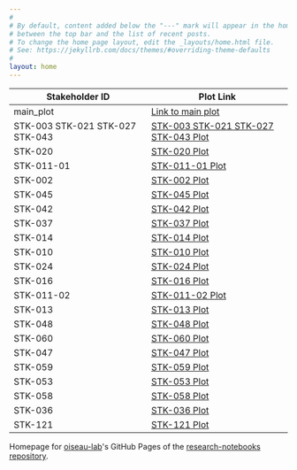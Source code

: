 ```yaml
---
#
# By default, content added below the "---" mark will appear in the home page
# between the top bar and the list of recent posts.
# To change the home page layout, edit the _layouts/home.html file.
# See: https://jekyllrb.com/docs/themes/#overriding-theme-defaults
#
layout: home
---
```



| Stakeholder ID | Plot Link |
| -------------- | --------- |
| main_plot       | [Link to main plot](https://oiseau-lab.github.io/research-notebooks/main_plot/) |
| STK-003 STK-021 STK-027 STK-043 | [STK-003 STK-021 STK-027 STK-043 Plot](https://oiseau-lab.github.io/research-notebooks/STK-003%20STK-021%20STK-027%20STK-043/) | 
| STK-020 | [STK-020 Plot](https://oiseau-lab.github.io/research-notebooks/STK-020) |
| STK-011-01 | [STK-011-01 Plot](https://oiseau-lab.github.io/research-notebooks/STK-011-01/) |
| STK-002 | [STK-002 Plot](https://oiseau-lab.github.io/research-notebooks/STK-002/) |
| STK-045 | [STK-045 Plot](https://oiseau-lab.github.io/research-notebooks/STK-045/) |
| STK-042 | [STK-042 Plot](https://oiseau-lab.github.io/research-notebooks/STK-042/) |
| STK-037 | [STK-037 Plot](https://oiseau-lab.github.io/research-notebooks/STK-037/) |
| STK-014 | [STK-014 Plot](https://oiseau-lab.github.io/research-notebooks/STK-014/) |
| STK-010 | [STK-010 Plot](https://oiseau-lab.github.io/research-notebooks/STK-010/) |
| STK-024 | [STK-024 Plot](https://oiseau-lab.github.io/research-notebooks/STK-024/) |
| STK-016 | [STK-016 Plot](https://oiseau-lab.github.io/research-notebooks/STK-016/) |
| STK-011-02 | [STK-011-02 Plot](https://oiseau-lab.github.io/research-notebooks/STK-011-02/) |
| STK-013 | [STK-013 Plot](https://oiseau-lab.github.io/research-notebooks/STK-013/) |
| STK-048 | [STK-048 Plot](https://oiseau-lab.github.io/research-notebooks/STK-048/) |
| STK-060 | [STK-060 Plot](https://oiseau-lab.github.io/research-notebooks/STK-060/) |
| STK-047 | [STK-047 Plot](https://oiseau-lab.github.io/research-notebooks/STK-047/) |
| STK-059 | [STK-059 Plot](https://oiseau-lab.github.io/research-notebooks/STK-059/) |
| STK-053 | [STK-053 Plot](https://oiseau-lab.github.io/research-notebooks/STK-053/) |
| STK-058 | [STK-058 Plot](https://oiseau-lab.github.io/research-notebooks/STK-058/) |
| STK-036 | [STK-036 Plot](https://oiseau-lab.github.io/research-notebooks/STK-036/) |
| STK-121 | [STK-121 Plot](https://oiseau-lab.github.io/research-notebooks/STK-121/) |

Homepage for [oiseau-lab](https://github.com/oiseau-lab)'s GitHub Pages of the [research-notebooks repository](https://github.com/oiseau-lab/research-notebooks).
